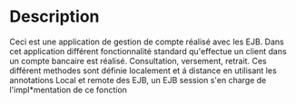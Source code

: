 # Description
Ceci est une application de gestion de compte réalisé avec les EJB. 
Dans cet application différent fonctionnalité standard qu'effectue un client dans un compte bancaire est réalisé. Consultation, versement, retrait.
Ces différent methodes sont définie localement et á distance en utilisant les annotations Local et remote des EJB, un EJB session s'en charge de l'impl*mentation de ce fonction
